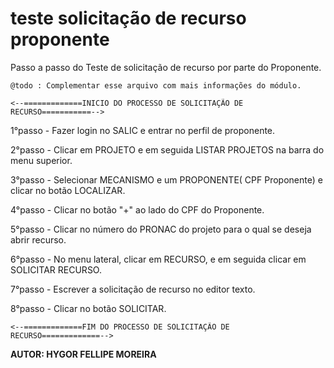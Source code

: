 teste solicitação de recurso proponente
========================================================

Passo a passo do Teste de solicitação de recurso por parte do Proponente.


```
@todo : Complementar esse arquivo com mais informações do módulo.
```
    <--=============INICIO DO PROCESSO DE SOLICITAÇÃO DE RECURSO===========-->

1°passo - Fazer login no SALIC e entrar no perfil de proponente.

2°passo - Clicar em PROJETO e em seguida LISTAR PROJETOS na barra do menu superior.

3°passo - Selecionar MECANISMO e um PROPONENTE( CPF Proponente) e clicar no botão LOCALIZAR.

4°passo - Clicar no botão "+" ao lado do CPF do Proponente. 

5°passo - Clicar no número do PRONAC do projeto para o qual se deseja abrir recurso.

6°passo - No menu lateral, clicar em RECURSO, e em seguida clicar em SOLICITAR RECURSO.

7°passo - Escrever a solicitação de recurso no editor texto.

8°passo - Clicar no botão SOLICITAR.

    <--=============FIM DO PROCESSO DE SOLICITAÇÃO DE RECURSO=============-->

****AUTOR:** HYGOR FELLIPE MOREIRA** 

